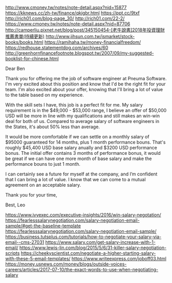 http://www.cmoney.tw/notes/note-detail.aspx?nid=15877
https://kknews.cc/zh-tw/finance/qkjgbr.html
https://ppt.cc/9txf
http://rich01.com/blog-page_30/
http://rich01.com/22-2/
https://www.cmoney.tw/notes/note-detail.aspx?nid=87706
http://camperliu.pixnet.net/blog/post/345150454-[老牛說書]2018年投資理財推薦書單(持續更新)
http://www.jihsun.com.tw/jsmarket/stock-books/books.html
https://ramihaha.tw/money-financialfreedom/
https://redhouse.statementdog.com/archives/60
http://greenhornfinancefootnote.blogspot.tw/2007/09/my-suggested-booklist-for-chinese.html

Dear Ben

Thank you for offering me the job of software engineer at Pneuma Software. I'm very excited about this position and know that I'd be the right fit for your team. I'm also excited about your offer, knowing that I'll bring a lot of value to the table based on my experience.

With the skill sets I have, this job is a perfect fit for me. My salary requirement is in the $49,000 - $53,000 range, I believe an offer of $50,000 USD will be more in line with my qualifications and still makes an win-win deal for both of us. Compared to average salary of software engineers in the States, it's about 50% less than average. 

It would be more comfortable if we can settle on a monthly salary of $95000 guaranteed for 14 months, plus 1 month performance bouns. That's roughly $45,400 USD base salary anually and $3200 USD performance bonus. The initial offer contains 3 months of performance bonus, it would be great if we can have one more month of base salary and make the performance bouns to just 1 month.

I can certainly see a future for myself at the company, and I’m confident that I can bring a lot of value. I know that we can come to a mutual agreement on an acceptable salary.

Thank you for your time,

Best,
Leo

https://www.ivyexec.com/executive-insights/2016/win-salary-negotation/
https://fearlesssalarynegotiation.com/salary-negotiation-email-sample/#get-the-baseline-template
https://fearlesssalarynegotiation.com/salary-negotiation-email-sample/
https://business.tutsplus.com/tutorials/how-to-negotiate-your-salary-via-email--cms-27031
https://www.salary.com/get-salary-increase-with-1-email/
https://www.lewis-lin.com/blog/2015/5/6/31-killer-salary-negotiation-scripts
https://cheekyscientist.com/negotiate-a-higher-starting-salary-with-these-5-email-templates/
https://www.writeexpress.com/joboff03.html
https://money.usnews.com/money/blogs/outside-voices-careers/articles/2017-07-10/the-exact-words-to-use-when-negotiating-salary
